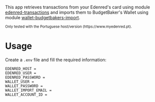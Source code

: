 This app retrieves transactions from your Edenred's card using module [edenred-transactions](https://github.com/josecoelhomelo/edenred-transactions) and imports them to BudgetBaker's Wallet using module [wallet-budgetbakers-import](https://github.com/josecoelhomelo/wallet-budgetbakers-import).
<p><sup>Only tested with the Portuguese host/version (https://www.myedenred.pt).</sup></p>

# Usage

Create a `.env` file and fill the required information:

```env
EDENRED_HOST =
EDENRED_USER =
EDENRED_PASSWORD =
WALLET_USER =
WALLET_PASSWORD =
WALLET_IMPORT_EMAIL =
WALLET_ACCOUNT_ID = 
```